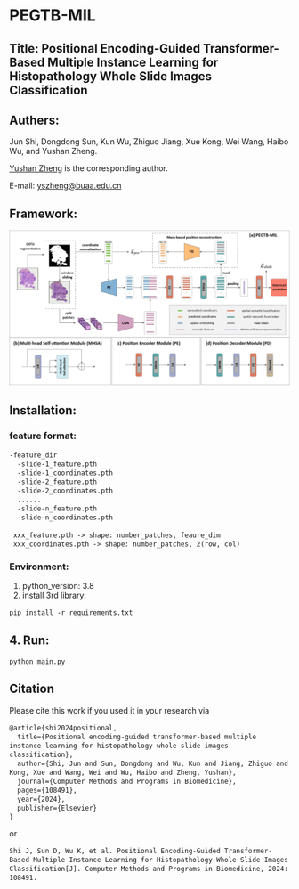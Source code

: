 # PEGTB-MIL
## Title: Positional Encoding-Guided Transformer-Based Multiple Instance Learning for Histopathology Whole Slide Images Classification

[//]: # (## Abstract)

[//]: # ()
[//]: # (### Background and objectives:)

[//]: # (Whole slide image &#40;WSI&#41; classification is of great clinical significance in computer-aided pathological diagnosis. Due to the high cost of manual annotation, weakly supervised WSI classification methods have gained more attention. As the most representative, multiple instance learning &#40;MIL&#41; generally aggregates the predictions or features of the patches within a WSI to achieve the slide-level classification under the weak supervision of WSI labels. However, most existing MIL methods ignore spatial position relationships of the patches, which is likely to strengthen the discriminative ability of WSI-level features.)

[//]: # ()
[//]: # (### Methods:)

[//]: # (In this paper, we propose a novel positional encoding-guided transformer-based multiple instance learning &#40;PEGTB-MIL&#41; method for histopathology WSI classification. It aims to encode the spatial positional property of the patch into its corresponding semantic features and explore the potential correlation among the patches for improving the WSI classification performance. Concretely, the deep features of the patches in WSI are first extracted and simultaneously a position encoder is used to encode the spatial 2D positional information of the patches into the spatial-aware features. After incorporating the semantic features and spatial embeddings, multi-head self-attention &#40;MHSA&#41; is applied to explore the contextual and spatial dependencies of the fused features. Particularly, we introduce an auxiliary reconstruction task to enhance the spatial-semantic consistency and generalization ability of features.)

[//]: # ()
[//]: # (### Results:)

[//]: # (The proposed method is evaluated on two public benchmark TCGA datasets &#40;TCGA-LUNG and TCGA-BRCA&#41; and two in-house clinical datasets &#40;USTC-EGFR and USTC-GIST&#41;. Experimental results validate it is effective in the tasks of cancer subtyping and gene mutation status prediction. In the test stage, the proposed PEGTB-MIL outperforms the other state-of-the-art methods and respectively achieves 97.13±0.34, 86.74±2.64, 83.25±1.65, and 72.52±1.63 of the area under the receiver operating characteristic &#40;ROC&#41; curve &#40;AUC&#41;.)

[//]: # ()
[//]: # (### Conclusions:)

[//]: # (PEGTB-MIL utilizes positional encoding to effectively guide and reinforce MIL, leading to enhanced performance on downstream WSI classification tasks. Specifically, the introduced auxiliary reconstruction module adeptly preserves the spatial-semantic consistency of patch features. More significantly, this study investigates the relationship between position information and disease diagnosis and presents a promising avenue for further research.)

## Authers:
Jun Shi, Dongdong Sun, Kun Wu, Zhiguo Jiang, Xue Kong, Wei Wang, Haibo Wu, and Yushan Zheng.


[Yushan Zheng](https://zhengyushan.github.io/) is the corresponding author.


E-mail: yszheng@buaa.edu.cn

## Framework:
![framework](images/framework.jpg)

## Installation:
### feature format:
```none
-feature_dir
  -slide-1_feature.pth
  -slide-1_coordinates.pth
  -slide-2_feature.pth
  -slide-2_coordinates.pth
  ......
  -slide-n_feature.pth
  -slide-n_coordinates.pth
 
 xxx_feature.pth -> shape: number_patches, feaure_dim
 xxx_coordinates.pth -> shape: number_patches, 2(row, col)
```

### Environment:
1. python_version: 3.8
2. install 3rd library:
```shell
pip install -r requirements.txt
```


## 4. Run:
```shell
python main.py
```

## Citation

Please cite this work if you used it in your research via
```
@article{shi2024positional,
  title={Positional encoding-guided transformer-based multiple instance learning for histopathology whole slide images classification},
  author={Shi, Jun and Sun, Dongdong and Wu, Kun and Jiang, Zhiguo and Kong, Xue and Wang, Wei and Wu, Haibo and Zheng, Yushan},
  journal={Computer Methods and Programs in Biomedicine},
  pages={108491},
  year={2024},
  publisher={Elsevier}
}
```

or

```
Shi J, Sun D, Wu K, et al. Positional Encoding-Guided Transformer-Based Multiple Instance Learning for Histopathology Whole Slide Images Classification[J]. Computer Methods and Programs in Biomedicine, 2024: 108491.
```
